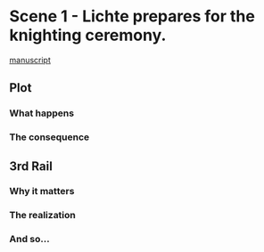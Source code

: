 # Scene 1 - Lichte prepares for the knighting ceremony.

[manuscript](/manuscript/scene01.md)

## Plot

### What happens

### The consequence

## 3rd Rail

### Why it matters

### The realization

### And so...
